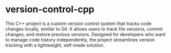 # version-control-cpp
This C++ project is a custom version control system that tracks code changes locally, similar to Git. It allows users to track file versions, commit changes, and restore previous versions. Designed for developers who want to manage code history independently, the project streamlines version tracking with a lightweight, self-made solution.
